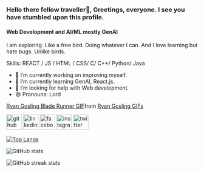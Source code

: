 

<!--
**bhagyajit6/bhagyajit6** is a ✨ _special_ ✨ repository because its `README.md` (this file) appears on your GitHub profile.
-->

### Hello there fellow traveller👋, Greetings, everyone. I see you have stumbled upon this profile.
#### Web Development and AI/ML mostly GenAI


I am exploring. Like a free bird. Doing whatever I can. And I love learning but hate bugs. Unlike birds.

Skills: REACT / JS / HTML / CSS/ C/ C++/ Python/ Java

- 🔭 I’m currently working on improving myself. 
- 🌱 I’m currently learning GenAI, React.js. 
- 🤔 I’m looking for help with Web development. 
- 😄 Pronouns: Lord 

<div class="tenor-gif-embed" data-postid="23683039" data-share-method="host" data-aspect-ratio="1.1985" data-width="100%"><a href="https://tenor.com/view/ryan-gosling-blade-runner-scrolling-gif-23683039">Ryan Gosling Blade Runner GIF</a>from <a href="https://tenor.com/search/ryan+gosling-gifs">Ryan Gosling GIFs</a></div> <script type="text/javascript" async src="https://tenor.com/embed.js"></script>

[<img src='https://cdn.jsdelivr.net/npm/simple-icons@3.0.1/icons/github.svg' alt='github' height='40'>](https://github.com/bhagyajit6)  [<img src='https://cdn.jsdelivr.net/npm/simple-icons@3.0.1/icons/linkedin.svg' alt='linkedin' height='40'>](https://www.linkedin.com/in/bhagyajit/)  [<img src='https://cdn.jsdelivr.net/npm/simple-icons@3.0.1/icons/facebook.svg' alt='facebook' height='40'>](https://www.facebook.com/bhagyajit.pingua)  [<img src='https://cdn.jsdelivr.net/npm/simple-icons@3.0.1/icons/instagram.svg' alt='instagram' height='40'>](https://www.instagram.com/bhagyajitpingua6/)  [<img src='https://cdn.jsdelivr.net/npm/simple-icons@3.0.1/icons/twitter.svg' alt='twitter' height='40'>](https://twitter.com/PinguaBhagyajit)  

[![Top Langs](https://github-readme-stats.vercel.app/api/top-langs/?username=bhagyajit6)](https://github.com/anuraghazra/github-readme-stats)

![GitHub stats](https://github-readme-stats.vercel.app/api?username=bhagyajit6&show_icons=true)  

![GitHub streak stats](https://streak-stats.demolab.com/?user=bhagyajit6)  


